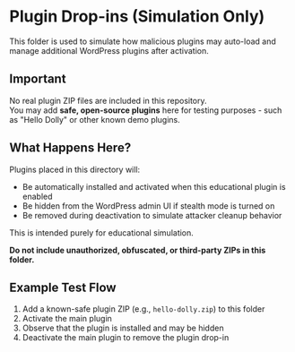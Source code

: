 # Plugin Drop-ins (Simulation Only)

This folder is used to simulate how malicious plugins may auto-load and manage additional WordPress plugins after activation.

## Important

No real plugin ZIP files are included in this repository.  
You may add **safe, open-source plugins** here for testing purposes - such as "Hello Dolly" or other known demo plugins.

## What Happens Here?

Plugins placed in this directory will:

- Be automatically installed and activated when this educational plugin is enabled
- Be hidden from the WordPress admin UI if stealth mode is turned on
- Be removed during deactivation to simulate attacker cleanup behavior

This is intended purely for educational simulation.

**Do not include unauthorized, obfuscated, or third-party ZIPs in this folder.**

## Example Test Flow

1. Add a known-safe plugin ZIP (e.g., `hello-dolly.zip`) to this folder
2. Activate the main plugin
3. Observe that the plugin is installed and may be hidden
4. Deactivate the main plugin to remove the plugin drop-in
